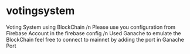# votingsystem
Voting System using BlockChain
/n Please use you configuration from Firebase Account in the firebase config
/n Used Ganache to emulate the BlockChain feel free to connect to mainnet by adding the port in Ganache Port
